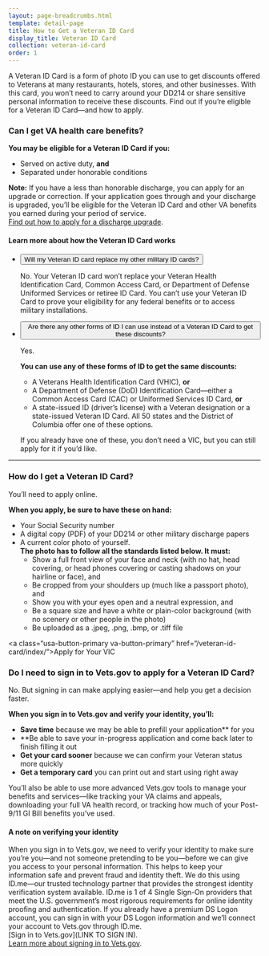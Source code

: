 ```yaml
---
layout: page-breadcrumbs.html
template: detail-page
title: How to Get a Veteran ID Card
display_title: Veteran ID Card
collection: veteran-id-card
order: 1
---
```


<div class="va-introtext">

A Veteran ID Card is a form of photo ID you can use to get discounts offered to Veterans at many restaurants, hotels, stores, and other businesses. With this card, you won’t need to carry around your DD214 or share sensitive personal information to receive these discounts. Find out if you’re eligible for a Veteran ID Card—and how to apply.

</div>

<div class="feature" markdown=“1”>

### Can I get VA health care benefits?

**You may be eligible for a Veteran ID Card if you:**
- Served on active duty, **and**
- Separated under honorable conditions

**Note:** If you have a less than honorable discharge, you can apply for an upgrade or correction. If your application goes through and your discharge is upgraded, you’ll be eligible for the Veteran ID Card and other VA benefits you earned during your period of service. <br>
[Find out how to apply for a discharge upgrade](/discharge-upgrade-instructions/).

</div>

#### Learn more about how the Veteran ID Card works

<div class="usa-accordion">
<ul class="usa-unstyled-list">
<li>
<button class="usa-button-unstyled usa-accordion-button" aria-controls="replace">Will my Veteran ID card replace my other military ID cards?</button>
<div id="replace" class="usa-accordion-content">

No. Your Veteran ID card won’t replace your Veteran Health Identification Card, Common Access Card, or Department of Defense Uniformed Services or retiree ID Card.
You can’t use your Veteran ID Card to prove your eligibility for any federal benefits or to access military installations.

</div>
</li>
<li>
<button class="usa-button-unstyled usa-accordion-button" aria-controls="instead">Are there any other forms of ID I can use instead of a Veteran ID Card to get these discounts?</button>
<div id="instead" class="usa-accordion-content">

Yes.

**You can use any of these forms of ID to get the same discounts:**
- A Veterans Health Identification Card (VHIC), **or**
- A Department of Defense (DoD) Identification Card—either a Common Access Card (CAC) or Uniformed Services ID Card, **or**
- A state-issued ID (driver’s license) with a Veteran designation or a state-issued Veteran ID Card. All 50 states and the District of Columbia offer one of these options.

If you already have one of these, you don’t need a VIC, but you can still apply for it if you’d like.

</div>
</li>
</ul>
</div>

-----

### How do I get a Veteran ID Card?

You’ll need to apply online.

**When you apply, be sure to have these on hand:**
- Your Social Security number
- A digital copy (PDF) of your DD214 or other military discharge papers 
- A current color photo of yourself. <br>
**The photo has to follow all the standards listed below. It must:**
  - Show a full front view of your face and neck (with no hat, head covering, or head phones covering or casting shadows on your hairline or face), and
  - Be cropped from your shoulders up (much like a passport photo), and
  - Show you with your eyes open and a neutral expression, and
  - Be a square size and have a white or plain-color background (with no scenery or other people in the photo)
  - Be uploaded as a .jpeg, .png, .bmp, or .tiff file
  
 <a class=“usa-button-primary va-button-primary” href=“/veteran-id-card/index/”>Apply for Your VIC</a>

### Do I need to sign in to Vets.gov to apply for a Veteran ID Card?

No. But signing in can make applying easier—and help you get a decision faster.

**When you sign in to Vets.gov and verify your identity, you’ll:**
-	**Save time** because we may be able to prefill your application** for you
-	**Be able to save your in-progress application and come back later to finish filling it out
-	**Get your card sooner** because we can confirm your Veteran status more quickly
-	**Get a temporary card** you can print out and start using right away

You’ll also be able to use more advanced Vets.gov tools to manage your benefits and services—like tracking your VA claims and appeals, downloading your full VA health record, or tracking how much of your Post-9/11 GI Bill benefits you’ve used.

#### A note on verifying your identity	

When you sign in to Vets.gov, we need to verify your identity to make sure you’re you—and not someone pretending to be you—before we can give you access to your personal information. This helps to keep your information safe and prevent fraud and identity theft. 
We do this using ID.me—our trusted technology partner that provides the strongest identity verification system available. ID.me is 1 of 4 Single Sign-On providers that meet the U.S. government’s most rigorous requirements for online identity proofing and authentication. If you already have a premium DS Logon account, you can sign in with your DS Logon information and we’ll connect your account to Vets.gov through ID.me.<br>
[Sign in to Vets.gov](LINK TO SIGN IN).<br> 
[Learn more about signing in to Vets.gov](https://www.vets.gov/faq/).

<br>

<script src="https://standards.usa.gov/assets/js/vendor/uswds.min.js" type="text/javascript"></script>




